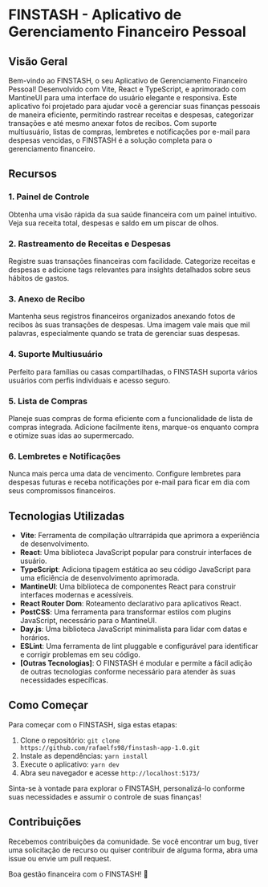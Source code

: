 # FINSTASH - Aplicativo de Gerenciamento Financeiro Pessoal

## Visão Geral

Bem-vindo ao FINSTASH, o seu Aplicativo de Gerenciamento Financeiro Pessoal! Desenvolvido com Vite, React e TypeScript, e aprimorado com MantineUI para uma interface do usuário elegante e responsiva. Este aplicativo foi projetado para ajudar você a gerenciar suas finanças pessoais de maneira eficiente, permitindo rastrear receitas e despesas, categorizar transações e até mesmo anexar fotos de recibos. Com suporte multiusuário, listas de compras, lembretes e notificações por e-mail para despesas vencidas, o FINSTASH é a solução completa para o gerenciamento financeiro.

## Recursos

### 1. Painel de Controle

Obtenha uma visão rápida da sua saúde financeira com um painel intuitivo. Veja sua receita total, despesas e saldo em um piscar de olhos.

### 2. Rastreamento de Receitas e Despesas

Registre suas transações financeiras com facilidade. Categorize receitas e despesas e adicione tags relevantes para insights detalhados sobre seus hábitos de gastos.

### 3. Anexo de Recibo

Mantenha seus registros financeiros organizados anexando fotos de recibos às suas transações de despesas. Uma imagem vale mais que mil palavras, especialmente quando se trata de gerenciar suas despesas.

### 4. Suporte Multiusuário

Perfeito para famílias ou casas compartilhadas, o FINSTASH suporta vários usuários com perfis individuais e acesso seguro.

### 5. Lista de Compras

Planeje suas compras de forma eficiente com a funcionalidade de lista de compras integrada. Adicione facilmente itens, marque-os enquanto compra e otimize suas idas ao supermercado.

### 6. Lembretes e Notificações

Nunca mais perca uma data de vencimento. Configure lembretes para despesas futuras e receba notificações por e-mail para ficar em dia com seus compromissos financeiros.

## Tecnologias Utilizadas

- **Vite**: Ferramenta de compilação ultrarrápida que aprimora a experiência de desenvolvimento.
- **React**: Uma biblioteca JavaScript popular para construir interfaces de usuário.
- **TypeScript**: Adiciona tipagem estática ao seu código JavaScript para uma eficiência de desenvolvimento aprimorada.
- **MantineUI**: Uma biblioteca de componentes React para construir interfaces modernas e acessíveis.
- **React Router Dom**: Roteamento declarativo para aplicativos React.
- **PostCSS**: Uma ferramenta para transformar estilos com plugins JavaScript, necessário para o MantineUI.
- **Day.js**: Uma biblioteca JavaScript minimalista para lidar com datas e horários.
- **ESLint**: Uma ferramenta de lint pluggable e configurável para identificar e corrigir problemas em seu código.
- **[Outras Tecnologias]**: O FINSTASH é modular e permite a fácil adição de outras tecnologias conforme necessário para atender às suas necessidades específicas.

## Como Começar

Para começar com o FINSTASH, siga estas etapas:

1. Clone o repositório: `git clone https://github.com/rafaelfs98/finstash-app-1.0.git`
2. Instale as dependências: `yarn install`
3. Execute o aplicativo: `yarn dev`
4. Abra seu navegador e acesse `http://localhost:5173/`

Sinta-se à vontade para explorar o FINSTASH, personalizá-lo conforme suas necessidades e assumir o controle de suas finanças!

## Contribuições

Recebemos contribuições da comunidade. Se você encontrar um bug, tiver uma solicitação de recurso ou quiser contribuir de alguma forma, abra uma issue ou envie um pull request.

Boa gestão financeira com o FINSTASH! 🚀
